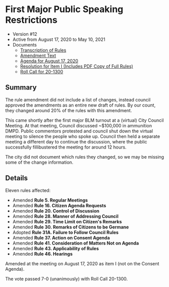 # First Major Public Speaking Restrictions

- Version #12
- Active from August 17, 2020 to May 10, 2021 
- Documents
    - [Transcription of Rules](#/view/rules-archive~2020_08_17~transcription)
    - [Amendment Text](#/view/rules-archive~2020_08_17~amendment)
    - [Agenda for August 17, 2020](assets/rules-archive/2020_08_17/agenda.pdf)
    - [Resolution for Item I (Includes PDF Copy of Full Rules)](assets/rules-archive/2020_08_17/resolution.pdf)
    - [Roll Call for 20-1300](assets/rules-archive/2020_08_17/roll_call.pdf)

## Summary

The rule amendment did not include a list of changes, instead council approved the amendments as 
an entire new draft of rules. By our count, they changed around 20% of the rules with this amendment.

This came shortly after the first major BLM turnout at a (virtual) City Council Meeting. 
At that meeting, Council discussed ~$100,000 in ammunition DMPD. Public commentors protested and council shut down the virtual meeting 
to silence the people who spoke up. Council then held a separate meeting a different day to continue the discussion, 
where the public successfully fillibustered the meeting for around 12 hours. 

The city did not document which rules they changed, so we may be missing some of the change information.

## Details

Eleven rules affected:
- Amended **Rule 5. Regular Meetings**
- Amended **Rule 16. Citizen Agenda Requests**
- Amended **Rule 20. Control of Discussion**
- Amended **Rule 28. Manner of Addressing Council**
- Amended **Rule 29. Time Limit on Citizen's Remarks**
- Amended **Rule 30. Remarks of Citizens to be Germane**
- Adopted **Rule 31A. Failure to Follow Council Rules**
- Amended **Rule 37. Action on Consent Agenda**
- Amended **Rule 41. Consideration of Matters Not on Agenda**
- Amended **Rule 43. Applicability of Rules**
- Amended **Rule 46. Hearings**

Amended at the meeting on August 17, 2020 as item I (not on the Consent Agenda).

The vote passed 7-0 (unanimously) with Roll Call 20-1300.

